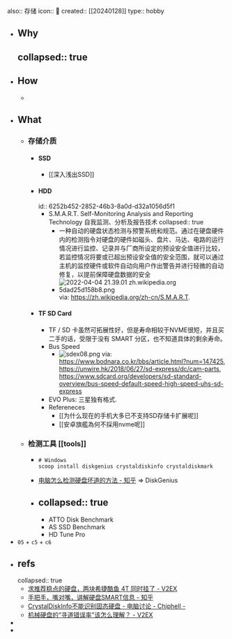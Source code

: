 also:: 存储
icon:: 💾
created:: [[20240128]]
type:: hobby

- ## Why
  collapsed:: true
  -
- ## How
  -
- ## What
  - ### 存储介质
    - #### SSD
      - [[深入浅出SSD]]
    - #### HDD
      id:: 6252b452-2852-46b3-8a0d-d32a1056d5f1
      - S.M.A.R.T. Self-Monitoring Analysis and Reporting Technology 自我监测、分析及报告技术
        collapsed:: true
        - 一种自动的硬盘状态检测与预警系统和规范。通过在硬盘硬件内的检测指令对硬盘的硬件如磁头、盘片、马达、电路的运行情况进行监控、记录并与厂商所设定的预设安全值进行比较，若监控情况将要或已超出预设安全值的安全范围，就可以通过主机的监控硬件或软件自动向用户作出警告并进行轻微的自动修复，以提前保障硬盘数据的安全
        - ![2022-04-04 21.39.01 zh.wikipedia.org 5dad25d158b8.png](../assets/2022-04-04_21.39.01_zh.wikipedia.org_5dad25d158b8_1649079902319_0.png)
          via: https://zh.wikipedia.org/zh-cn/S.M.A.R.T.
    - #### TF SD Card
      - TF / SD 卡虽然可拓展性好，但是寿命相较于NVME很短，并且买二手的话，受限于没有 SMART 分区，也不知道具体的剩余寿命。
      - Bus Speed
        - ![sdex08.png](../assets/sdex08_1706440111803_0.png)
          via: https://www.bodnara.co.kr/bbs/article.html?num=147425, https://unwire.hk/2018/06/27/sd-express/dc/cam-parts, https://www.sdcard.org/developers/sd-standard-overview/bus-speed-default-speed-high-speed-uhs-sd-express
      - EVO Plus: 三星独有格式.
      - Refereneces
        - [[为什么现在的手机大多已不支持SD存储卡扩展呢]]
        - [[安卓旗艦為何不採用nvme呢]]
  - ### 检测工具 [[tools]]
    - ```shell
      # Windows
      scoop install diskgenius crystaldiskinfo crystaldiskmark
      ```
    - [电脑怎么检测硬盘坏道的方法 - 知乎](https://zhuanlan.zhihu.com/p/137066637) => DiskGenius
    - collapsed:: true
      ---
      - ATTO Disk Benchmark
      - AS SSD Benchmark
      - HD Tune Pro
- `05` + `c5` + `c6`
- ## refs
  collapsed:: true
  - [求推荐稳点的硬盘，两块希捷酷鱼 4T 同时挂了 - V2EX](https://www.v2ex.com/t/830555)
  - [手把手，嘴对嘴，讲解硬盘SMART信息 - 知乎](https://zhuanlan.zhihu.com/p/165947075)
  - [CrystalDiskInfo不能识别固态硬盘 - 电脑讨论 - Chiphell -](https://www.chiphell.com/thread-1949105-1-1.html)
  - [机械硬盘的“寻道错误率”该怎么理解？ - V2EX](https://www.v2ex.com/t/618015)
-
-